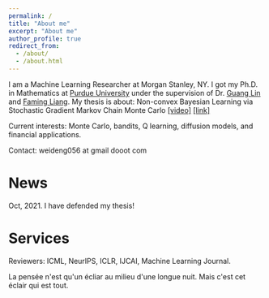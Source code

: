 ```yaml
---
permalink: /
title: "About me"
excerpt: "About me"
author_profile: true
redirect_from: 
  - /about/
  - /about.html
---
```


I am a Machine Learning Researcher at Morgan Stanley, NY. I got my Ph.D. in Mathematics at [Purdue University](https://www.purdue.edu/science/) under the supervision of Dr. [Guang Lin](https://www.math.purdue.edu/~lin491/) and [Faming Liang](https://www.stat.purdue.edu/~fmliang/). My thesis is about: Non-convex Bayesian Learning via Stochastic Gradient Markov Chain Monte Carlo [\[video\]](https://www.youtube.com/watch?v=MGcg0Wh9K68) [\[link\]](https://hammer.purdue.edu/articles/thesis/Non-convex_Bayesian_Learning_via_Stochastic_Gradient_Markov_Chain_Monte_Carlo/17161718)


Current interests: Monte Carlo, bandits, Q learning, diffusion models, and financial applications.

<!--- My interests include uncertainty quantification, non-convex optimization, feature selection, and reinforcement learning with theory and applications. -->

<!--- Before that, I was a research intern at [Yahoo research](https://research.yahoo.com/), Sunnyvale (Summer 2019) and a senior research engineer at [Baidu](https://www.baidu.com/) (2012-2015). I got a bachelor's degree in Information and Computing Science at [BJTU](https://www.bjtu.edu.cn/) in 2012 and a M.S. in Computational Finance at Purdue in 2017. -->


Contact: weideng056  at gmail dooot com

<!---  I got my bachelor's degree in Information and Computing Science at [BJTU](https://www.bjtu.edu.cn/) in 2012.  -->


News
======


Oct, 2021. I have defended my thesis!



<!--- Selected Publications -->
<!---  ====== -->
<!--- My interests mainly focus on scalable Monte Carlo methods. The research finds extensive applications in uncertainty estimation, feature selection, and reinforcement learning. -->

<!--- ### Monte Carlo and Uncertainty Estimation -->

<!--- * **W. Deng**<sup>*</sup>, Q. Feng<sup>*</sup>, G. Karagiannis, G. Lin, F. Liang. [Accelerating Convergence of Replica Exchange Stochastic Gradient MCMC via Variance Reduction](https://openreview.net/pdf?id=iOnhIy-a-0n). ICLR 2021. [\[video\]](https://slideslive.com/38954013/accelerating-convergence-of-replica-exchange-stochastic-gradient-mcmc-via-variance-reduction?ref=speaker-30773-latest) -->

<!--- * **W. Deng**, Q. Feng<sup>*</sup>, L. Gao<sup>*</sup>, F. Liang, G. Lin. [Non-convex Learning via Replica Exchange Stochastic Gradient MCMC](https://arxiv.org/pdf/2008.05367.pdf). ICML 2020. [\[slides\]](https://icml.cc/media/Slides/icml/2020/virtual(no-parent)-16-15-00UTC-6023-non-convex_lear.pdf) -->

<!--- * **W. Deng**, G. Lin, F. Liang. [A Contour Stochastic Gradient Langevin Dynamics Algorithm for Simulations of Multi-modal Distributions](https://arxiv.org/pdf/2010.09800.pdf). NeurIPS 2020 [\[slides\]](https://github.com/WayneDW/Contour-Stochastic-Gradient-Langevin-Dynamics/blob/master/figures/slides.pdf) [\[video\]](https://slideslive.com/38936402/a-contour-stochastic-gradient-langevin-dynamics-algorithm-for-simulations-of-multimodal-distributions) -->


<!--- Research Talks -->
<!--- ====== -->


<!--- * Non-convex Bayesian Learning via Stochastic Gradient Markov Chain Monte Carlo. *Ph.D. Oral Defense*. Purdue University. Oct.26, 2021. [\[video\]](https://www.youtube.com/watch?v=MGcg0Wh9K68) -->

<!--- * Accelerating Convergence of Stochastic Gradient MCMC via Replica Exchange and Dynamic Importance Sampling. *Department of Machine Intelligence, Peking University & School of Statistics, Renmin University of China & Machine Learning Research, Morgan Stanley*. 2021 -->


Services
======

Reviewers: ICML, NeurIPS, ICLR, IJCAI, Machine Learning Journal.


La pensée n'est qu'un écliar au milieu d'une longue nuit. Mais c'est cet éclair qui est tout.
